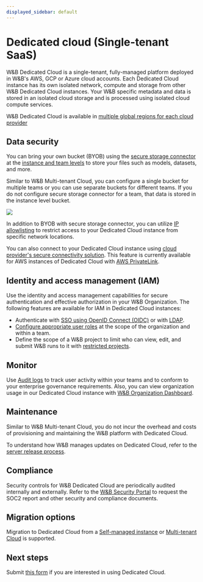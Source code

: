 ```yaml
---
displayed_sidebar: default
---
```


# Dedicated cloud (Single-tenant SaaS)

W&B Dedicated Cloud is a single-tenant, fully-managed platform deployed in W&B's AWS, GCP or Azure cloud accounts. Each Dedicated Cloud instance has its own isolated network, compute and storage from other W&B Dedicated Cloud instances. Your W&B specific metadata and data is stored in an isolated cloud storage and is processed using isolated cloud compute services. 

W&B Dedicated Cloud is available in [multiple global regions for each cloud provider](./dedicated_regions.md)

## Data security 
You can bring your own bucket (BYOB) using the [secure storage connector](../secure-storage-connector.md) at the [instance and team levels](../secure-storage-connector.md#configuration-options) to store your files such as models, datasets, and more.

Similar to W&B Multi-tenant Cloud, you can configure a single bucket for multiple teams or you can use separate buckets for different teams. If you do not configure secure storage connector for a team, that data is stored in the instance level bucket.

![](/images/hosting/dedicated_cloud_arch.png)

In addition to BYOB with secure storage connector, you can utilize [IP allowlisting](../ip-allowlisting.md) to restrict access to your Dedicated Cloud instance from specific network locations. 

You can also connect to your Dedicated Cloud instance using [cloud provider's secure connectivity solution](../private-connectivity.md). This feature is currently available for AWS instances of Dedicated Cloud with [AWS PrivateLink](https://aws.amazon.com/privatelink/).

## Identity and access management (IAM)
Use the identity and access management capabilities for secure authentication and effective authorization in your W&B Organization. The following features are available for IAM in Dedicated Cloud instances:

* Authenticate with [SSO using OpenID Connect (OIDC)](../iam/sso.md) or with [LDAP](../iam/ldap.md).
* [Configure appropriate user roles](../iam/manage-users.md) at the scope of the organization and within a team.
* Define the scope of a W&B project to limit who can view, edit, and submit W&B runs to it with [restricted projects](../restricted-projects.md).

## Monitor
Use [Audit logs](../audit-logging.md) to track user activity within your teams and to conform to your enterprise governance requirements. Also, you can view organization usage in our Dedicated Cloud instance with [W&B Organization Dashboard](../org_dashboard.md).

## Maintenance
Similar to W&B Multi-tenant Cloud, you do not incur the overhead and costs of provisioning and maintaining the W&B platform with Dedicated Cloud.

To understand how W&B manages updates on Dedicated Cloud, refer to the [server release process](../server-release-process.md).

## Compliance 
Security controls for W&B Dedicated Cloud are periodically audited internally and externally. Refer to the [W&B Security Portal](https://security.wandb.ai/) to request the SOC2 report and other security and compliance documents.

## Migration options
Migration to Dedicated Cloud from a [Self-managed instance](./self-managed.md) or [Multi-tenant Cloud](./saas_cloud.md) is supported.

## Next steps
Submit [this form](https://wandb.ai/site/for-enterprise/dedicated-saas-trial) if you are interested in using Dedicated Cloud.

